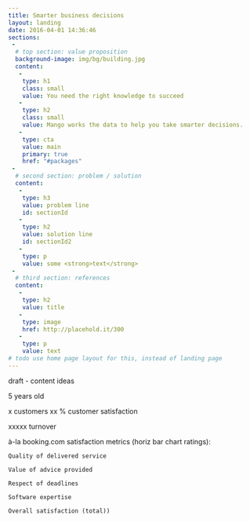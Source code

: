 ```yaml
---
title: Smarter business decisions
layout: landing
date: 2016-04-01 14:36:46
sections:
 - 
  # top section: value proposition
  background-image: img/bg/building.jpg
  content:
   -
    type: h1
    class: small
    value: You need the right knowledge to succeed
   -
    type: h2
    class: small
    value: Mango works the data to help you take smarter decisions.
   -
    type: cta
    value: main
    primary: true
    href: "#packages"
 - 
  # second section: problem / solution
  content:
   -
    type: h3
    value: problem line
    id: sectionId
   -
    type: h2
    value: solution line
    id: sectionId2
   -
    type: p
    value: some <strong>text</strong>
 - 
  # third section: references
  content:
   -
    type: h2
    value: title
   -
    type: image
    href: http://placehold.it/300
   -
    type: p
    value: text
# todo use home page layout for this, instead of landing page
---
```





draft - content ideas


5 years old

x customers				xx % customer satisfaction

xxxxx turnover


à-la booking.com satisfaction metrics (horiz bar chart ratings):

	Quality of delivered service

	Value of advice provided

	Respect of deadlines

	Software expertise

	Overall satisfaction (total))
